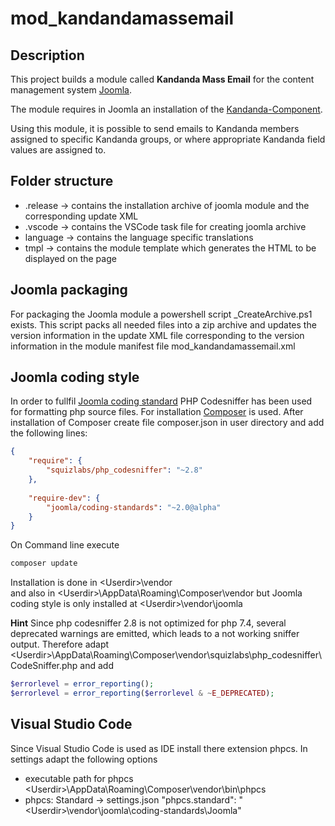 # mod_kandandamassemail

## Description

This project builds a module called **Kandanda Mass Email** for the content management system [Joomla](https://www.joomla.org/).

The module requires in Joomla an installation of the [Kandanda-Component](https://www.kandanda.net).

Using this module, it is possible to send emails to Kandanda members assigned to specific Kandanda groups, or where appropriate Kandanda field values are assigned to.

## Folder structure
- .release -> contains the installation archive of joomla module and the corresponding update XML
- .vscode -> contains the VSCode task file for creating joomla archive
- language -> contains the language specific translations
- tmpl -> contains the module template which generates the HTML to be displayed on the page

## Joomla packaging
For packaging the Joomla module a powershell script _CreateArchive.ps1 exists. This script packs all needed files into a zip archive and updates the version information in the update XML file corresponding to the version information in the module manifest file mod_kandandamassemail.xml

## Joomla coding style
In order to fullfil [Joomla coding standard](https://github.com/joomla/coding-standards) PHP Codesniffer has been used for formatting php source files.
For installation [Composer](https://getcomposer.org/download/) is used.
After installation of Composer create file composer.json in user directory and add the following lines:
```json
{
    "require": {
        "squizlabs/php_codesniffer": "~2.8"
    },
    
    "require-dev": {
        "joomla/coding-standards": "~2.0@alpha"
    }
}
```
On Command line execute
```cmd
composer update
```
Installation is done in \<Userdir\>\vendor   
and also in \<Userdir\>\AppData\Roaming\Composer\vendor
but Joomla coding style is only installed at \<Userdir\>\vendor\joomla

**Hint**
Since php codesniffer 2.8 is not optimized for php 7.4, several deprecated warnings are emitted, which leads to a not working sniffer output. Therefore adapt \<Userdir\>\AppData\Roaming\Composer\vendor\squizlabs\php_codesniffer\CodeSniffer.php and add 
```php
$errorlevel = error_reporting();
$errorlevel = error_reporting($errorlevel & ~E_DEPRECATED);
```

## Visual Studio Code 
Since Visual Studio Code is used as IDE install there extension phpcs.
In settings adapt the following options 
- executable path for phpcs
\<Userdir\>\AppData\Roaming\Composer\vendor\bin\phpcs
- phpcs: Standard -> settings.json
"phpcs.standard": "\<Userdir\>\\vendor\\joomla\\coding-standards\\Joomla"

